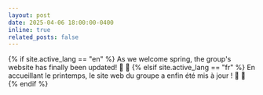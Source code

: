 ```yaml
---
layout: post
date: 2025-04-06 18:00:00-0400
inline: true
related_posts: false
---
```


{% if site.active_lang == "en" %}
As we welcome spring, the group's website has finally been updated! :seedling: :cherry_blossom:
{% elsif site.active_lang == "fr" %}
En accueillant le printemps, le site web du groupe a enfin été mis à jour ! :seedling: :cherry_blossom:
{% endif %}
